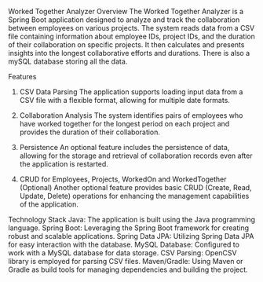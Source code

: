 Worked Together Analyzer
Overview
The Worked Together Analyzer is a Spring Boot application designed to analyze and track the collaboration between employees on various projects. The system reads data from a CSV file containing information about employee IDs, project IDs, and the duration of their collaboration on specific projects. It then calculates and presents insights into the longest collaborative efforts and durations. There is also a mySQL database storing all the data.

Features
1. CSV Data Parsing
The application supports loading input data from a CSV file with a flexible format, allowing for multiple date formats.

2. Collaboration Analysis
The system identifies pairs of employees who have worked together for the longest period on each project and provides the duration of their collaboration.

3. Persistence
An optional feature includes the persistence of data, allowing for the storage and retrieval of collaboration records even after the application is restarted.

4. CRUD for Employees, Projects, WorkedOn and WorkedTogether (Optional)
Another optional feature provides basic CRUD (Create, Read, Update, Delete) operations for enhancing the management capabilities of the application.

Technology Stack
Java: The application is built using the Java programming language.
Spring Boot: Leveraging the Spring Boot framework for creating robust and scalable applications.
Spring Data JPA: Utilizing Spring Data JPA for easy interaction with the database.
MySQL Database: Configured to work with a MySQL database for data storage.
CSV Parsing: OpenCSV library is employed for parsing CSV files.
Maven/Gradle: Using Maven or Gradle as build tools for managing dependencies and building the project.
